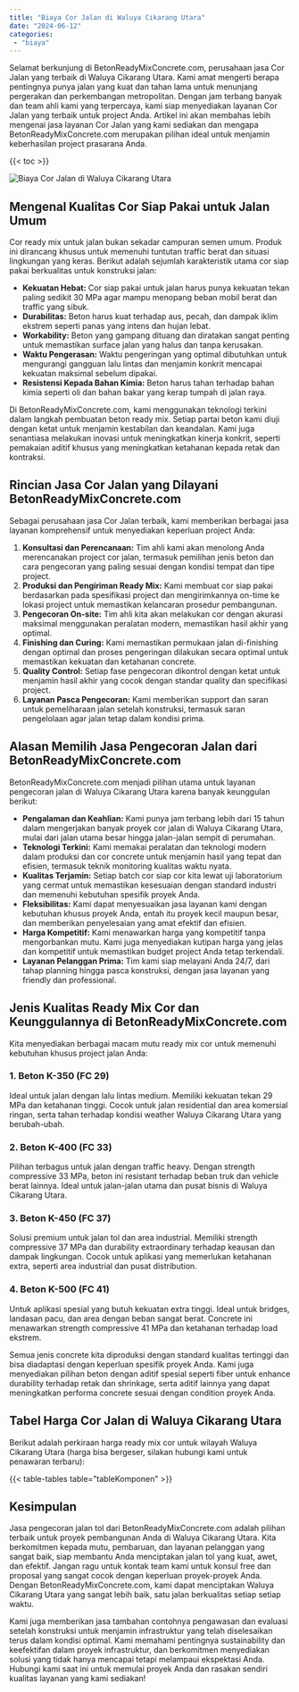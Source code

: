 ```yaml
---
title: "Biaya Cor Jalan di Waluya Cikarang Utara"
date: "2024-06-12"
categories: 
 - "biaya"
---
```


Selamat berkunjung di BetonReadyMixConcrete.com, perusahaan jasa Cor Jalan yang terbaik di Waluya Cikarang Utara. Kami amat mengerti berapa pentingnya punya jalan yang kuat dan tahan lama untuk menunjang pergerakan dan perkembangan metropolitan. Dengan jam terbang banyak dan team ahli kami yang terpercaya, kami siap menyediakan layanan Cor Jalan yang terbaik untuk project Anda. Artikel ini akan membahas lebih mengenai jasa layanan Cor Jalan yang kami sediakan dan mengapa BetonReadyMixConcrete.com merupakan pilihan ideal untuk menjamin keberhasilan project prasarana Anda.

{{< toc >}}

![Biaya Cor Jalan di Waluya Cikarang Utara](https://betoncor8.github.io/cor/harga-beton-readymix-concrete%20(29).png)

## Mengenal Kualitas Cor Siap Pakai untuk Jalan Umum

Cor ready mix untuk jalan bukan sekadar campuran semen umum. Produk ini dirancang khusus untuk memenuhi tuntutan traffic berat dan situasi lingkungan yang keras. Berikut adalah sejumlah karakteristik utama cor siap pakai berkualitas untuk konstruksi jalan:

- **Kekuatan Hebat:** Cor siap pakai untuk jalan harus punya kekuatan tekan paling sedikit 30 MPa agar mampu menopang beban mobil berat dan traffic yang sibuk.
- **Durabilitas:** Beton harus kuat terhadap aus, pecah, dan dampak iklim ekstrem seperti panas yang intens dan hujan lebat.
- **Workability:** Beton yang gampang dituang dan diratakan sangat penting untuk memastikan surface jalan yang halus dan tanpa kerusakan.
- **Waktu Pengerasan:** Waktu pengeringan yang optimal dibutuhkan untuk mengurangi gangguan lalu lintas dan menjamin konkrit mencapai kekuatan maksimal sebelum dipakai.
- **Resistensi Kepada Bahan Kimia:** Beton harus tahan terhadap bahan kimia seperti oli dan bahan bakar yang kerap tumpah di jalan raya.

Di BetonReadyMixConcrete.com, kami menggunakan teknologi terkini dalam langkah pembuatan beton ready mix. Setiap partai beton kami diuji dengan ketat untuk menjamin kestabilan dan keandalan. Kami juga senantiasa melakukan inovasi untuk meningkatkan kinerja konkrit, seperti pemakaian aditif khusus yang meningkatkan ketahanan kepada retak dan kontraksi.

## Rincian Jasa Cor Jalan yang Dilayani BetonReadyMixConcrete.com

Sebagai perusahaan jasa Cor Jalan terbaik, kami memberikan berbagai jasa layanan komprehensif untuk menyediakan keperluan project Anda:

1. **Konsultasi dan Perencanaan:** Tim ahli kami akan menolong Anda merencanakan project cor jalan, termasuk pemilihan jenis beton dan cara pengecoran yang paling sesuai dengan kondisi tempat dan tipe project.
2. **Produksi dan Pengiriman Ready Mix:** Kami membuat cor siap pakai berdasarkan pada spesifikasi project dan mengirimkannya on-time ke lokasi project untuk memastikan kelancaran prosedur pembangunan.
3. **Pengecoran On-site:** Tim ahli kita akan melakukan cor dengan akurasi maksimal menggunakan peralatan modern, memastikan hasil akhir yang optimal.
4. **Finishing dan Curing:** Kami memastikan permukaan jalan di-finishing dengan optimal dan proses pengeringan dilakukan secara optimal untuk memastikan kekuatan dan ketahanan concrete.
5. **Quality Control:** Setiap fase pengecoran dikontrol dengan ketat untuk menjamin hasil akhir yang cocok dengan standar quality dan specifikasi project.
6. **Layanan Pasca Pengecoran:** Kami memberikan support dan saran untuk pemeliharaan jalan setelah konstruksi, termasuk saran pengelolaan agar jalan tetap dalam kondisi prima.

## Alasan Memilih Jasa Pengecoran Jalan dari BetonReadyMixConcrete.com

BetonReadyMixConcrete.com menjadi pilihan utama untuk layanan pengecoran jalan di Waluya Cikarang Utara karena banyak keunggulan berikut:

- **Pengalaman dan Keahlian:** Kami punya jam terbang lebih dari 15 tahun dalam mengerjakan banyak proyek cor jalan di Waluya Cikarang Utara, mulai dari jalan utama besar hingga jalan-jalan sempit di perumahan.
- **Teknologi Terkini:** Kami memakai peralatan dan teknologi modern dalam produksi dan cor concrete untuk menjamin hasil yang tepat dan efisien, termasuk teknik monitoring kualitas waktu nyata.
- **Kualitas Terjamin:** Setiap batch cor siap cor kita lewat uji laboratorium yang cermat untuk memastikan kesesuaian dengan standard industri dan memenuhi kebutuhan spesifik proyek Anda.
- **Fleksibilitas:** Kami dapat menyesuaikan jasa layanan kami dengan kebutuhan khusus proyek Anda, entah itu proyek kecil maupun besar, dan memberikan penyelesaian yang amat efektif dan efisien.
- **Harga Kompetitif:** Kami menawarkan harga yang kompetitif tanpa mengorbankan mutu. Kami juga menyediakan kutipan harga yang jelas dan kompetitif untuk memastikan budget project Anda tetap terkendali.
- **Layanan Pelanggan Prima:** Tim kami siap melayani Anda 24/7, dari tahap planning hingga pasca konstruksi, dengan jasa layanan yang friendly dan professional.

## Jenis Kualitas Ready Mix Cor dan Keunggulannya di BetonReadyMixConcrete.com

Kita menyediakan berbagai macam mutu ready mix cor untuk memenuhi kebutuhan khusus project jalan Anda:

### 1\. Beton K-350 (FC 29)

Ideal untuk jalan dengan lalu lintas medium. Memiliki kekuatan tekan 29 MPa dan ketahanan tinggi. Cocok untuk jalan residential dan area komersial ringan, serta tahan terhadap kondisi weather Waluya Cikarang Utara yang berubah-ubah.

### 2\. Beton K-400 (FC 33)

Pilihan terbagus untuk jalan dengan traffic heavy. Dengan strength compressive 33 MPa, beton ini resistant terhadap beban truk dan vehicle berat lainnya. Ideal untuk jalan-jalan utama dan pusat bisnis di Waluya Cikarang Utara.

### 3\. Beton K-450 (FC 37)

Solusi premium untuk jalan tol dan area industrial. Memiliki strength compressive 37 MPa dan durability extraordinary terhadap keausan dan dampak lingkungan. Cocok untuk aplikasi yang memerlukan ketahanan extra, seperti area industrial dan pusat distribution.

### 4\. Beton K-500 (FC 41)

Untuk aplikasi spesial yang butuh kekuatan extra tinggi. Ideal untuk bridges, landasan pacu, dan area dengan beban sangat berat. Concrete ini menawarkan strength compressive 41 MPa dan ketahanan terhadap load ekstrem.

Semua jenis concrete kita diproduksi dengan standard kualitas tertinggi dan bisa diadaptasi dengan keperluan spesifik proyek Anda. Kami juga menyediakan pilihan beton dengan aditif spesial seperti fiber untuk enhance durability terhadap retak dan shrinkage, serta aditif lainnya yang dapat meningkatkan performa concrete sesuai dengan condition proyek Anda.

## Tabel Harga Cor Jalan di Waluya Cikarang Utara

Berikut adalah perkiraan harga ready mix cor untuk wilayah Waluya Cikarang Utara (harga bisa bergeser, silakan hubungi kami untuk penawaran terbaru):

{{< table-tables table="tableKomponen" >}}

## Kesimpulan

Jasa pengecoran jalan tol dari BetonReadyMixConcrete.com adalah pilihan terbaik untuk proyek pembangunan Anda di Waluya Cikarang Utara. Kita berkomitmen kepada mutu, pembaruan, dan layanan pelanggan yang sangat baik, siap membantu Anda menciptakan jalan tol yang kuat, awet, dan efektif. Jangan ragu untuk kontak team kami untuk konsul free dan proposal yang sangat cocok dengan keperluan proyek-proyek Anda. Dengan BetonReadyMixConcrete.com, kami dapat menciptakan Waluya Cikarang Utara yang sangat lebih baik, satu jalan berkualitas setiap setiap waktu.

Kami juga memberikan jasa tambahan contohnya pengawasan dan evaluasi setelah konstruksi untuk menjamin infrastruktur yang telah diselesaikan terus dalam kondisi optimal. Kami memahami pentingnya sustainability dan keefektifan dalam proyek infrastruktur, dan berkomitmen menyediakan solusi yang tidak hanya mencapai tetapi melampaui ekspektasi Anda. Hubungi kami saat ini untuk memulai proyek Anda dan rasakan sendiri kualitas layanan yang kami sediakan!

